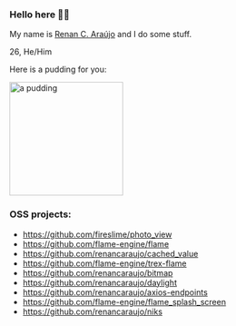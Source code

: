 ### Hello here ✌🏽

My name is [Renan C. Araújo](https://caraujo.me) and I do some stuff.

26, He/Him

Here is a pudding for you:

<img alt="a pudding" src="http://pudim.com.br/pudim.jpg" width="200" />

### OSS projects:

- https://github.com/fireslime/photo_view
- https://github.com/flame-engine/flame
- https://github.com/renancaraujo/cached_value
- https://github.com/flame-engine/trex-flame
- https://github.com/renancaraujo/bitmap
- https://github.com/renancaraujo/daylight
- https://github.com/renancaraujo/axios-endpoints
- https://github.com/flame-engine/flame_splash_screen
- https://github.com/renancaraujo/niks
